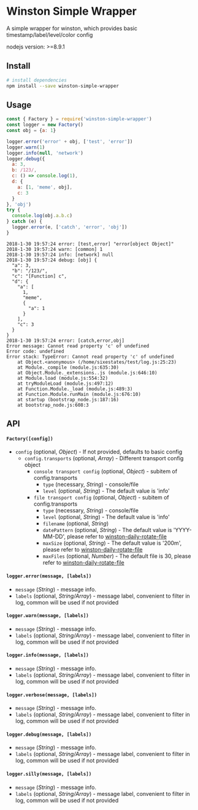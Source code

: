 # Winston Simple Wrapper

A simple wrapper for winston, which provides basic timestamp/label/level/color config

nodejs version: >=8.9.1

## Install

``` bash
# install dependencies
npm install --save winston-simple-wrapper
```

## Usage

``` javascript
const { Factory } = require('winston-simple-wrapper')
const logger = new Factory()
const obj = {a: 1}

logger.error('error' + obj, ['test', 'error'])
logger.warn(1)
logger.info(null, 'network')
logger.debug({
  a: 3,
  b: /123/,
  c: () => console.log(1),
  d: {
    a: [1, 'meme', obj],
    c: 3
  }
}, 'obj')
try {
  console.log(obj.a.b.c)
} catch (e) {
  logger.error(e, ['catch', 'error', 'obj'])
}
```

```
2018-1-30 19:57:24 error: [test,error] "error[object Object]"
2018-1-30 19:57:24 warn: [common] 1
2018-1-30 19:57:24 info: [network] null
2018-1-30 19:57:24 debug: [obj] {
  "a": 3,
  "b": "/123/",
  "c": "[Function] c",
  "d": {
    "a": [
      1,
      "meme",
      {
        "a": 1
      }
    ],
    "c": 3
  }
}
2018-1-30 19:57:24 error: [catch,error,obj]
Error message: Cannot read property 'c' of undefined
Error code: undefined
Error stack: TypeError: Cannot read property 'c' of undefined
    at Object.<anonymous> (/home/sixestates/test/log.js:25:23)
    at Module._compile (module.js:635:30)
    at Object.Module._extensions..js (module.js:646:10)
    at Module.load (module.js:554:32)
    at tryModuleLoad (module.js:497:12)
    at Function.Module._load (module.js:489:3)
    at Function.Module.runMain (module.js:676:10)
    at startup (bootstrap_node.js:187:16)
    at bootstrap_node.js:608:3
```

## API

#### `Factory([config])`

- `config` (optional, *Object*) - If not provided, defaults to basic config
  - `config.transports` (optional, *Array*) - Different transport config object
    - `console transport config` (optional, *Object*) - subitem of config.transports
      - `type` (necessary, *String*) - console/file
      - `level` (optional, *String*) - The default value is 'info'
    - `file transport config` (optional, *Object*) - subitem of config.transports
      - `type` (necessary, *String*) - console/file
      - `level` (optional, *String*) - The default value is 'info'
      - `filename` (optional, *String*)
      - `datePattern` (optional, *String*) - The default value is 'YYYY-MM-DD', please refer to [winston-daily-rotate-file](https://github.com/winstonjs/winston-daily-rotate-file#options)
      - `maxSize` (optional, *String*) - The default value is '200m', please refer to [winston-daily-rotate-file](https://github.com/winstonjs/winston-daily-rotate-file#options)
      - `maxFiles` (optional, *Number*) - The default file is 30, please refer to [winston-daily-rotate-file](https://github.com/winstonjs/winston-daily-rotate-file#options)

#### `logger.error(message, [labels])`

- `message` (*String*) - message info.
- `labels` (optional, *String/Array*) - message label, convenient to filter in log, common will be used if not provided

#### `logger.warn(message, [labels])`

- `message` (*String*) - message info.
- `labels` (optional, *String/Array*) - message label, convenient to filter in log, common will be used if not provided

#### `logger.info(message, [labels])`

- `message` (*String*) - message info.
- `labels` (optional, *String/Array*) - message label, convenient to filter in log, common will be used if not provided

#### `logger.verbose(message, [labels])`

- `message` (*String*) - message info.
- `labels` (optional, *String/Array*) - message label, convenient to filter in log, common will be used if not provided

#### `logger.debug(message, [labels])`

- `message` (*String*) - message info.
- `labels` (optional, *String/Array*) - message label, convenient to filter in log, common will be used if not provided

#### `logger.silly(message, [labels])`

- `message` (*String*) - message info.
- `labels` (optional, *String/Array*) - message label, convenient to filter in log, common will be used if not provided